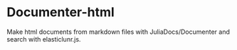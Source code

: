 # Documenter-html
Make html documents from markdown files with  JuliaDocs/Documenter and search with  elasticlunr.js.
